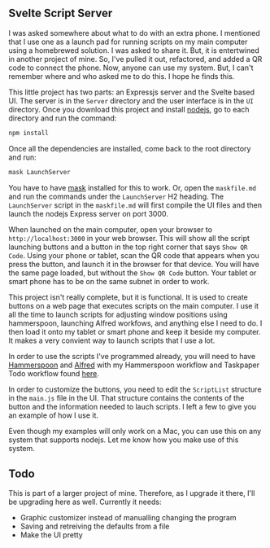 ## Svelte Script Server

I was asked somewhere about what to do with an extra phone. I mentioned that I use 
one as a launch pad for running scripts on my main computer using a homebrewed solution. 
I was asked to share it. But, it is entertwined in another project of mine. So, I've 
pulled it out, refactored, and added a QR code to connect the phone. Now, anyone can 
use my system. But, I can't remember where and who asked me to do this. I hope he finds 
this.

This little project has two parts: an Expressjs server and the Svelte based 
UI. The server is in the `Server` directory and the user interface is in the 
`UI` directory. Once you download this project and install [nodejs](https://nodejs.org/en/), go to each directory and 
run the command:

```sh
npm install
```

Once all the dependencies are installed, come back to the root directory and 
run:

```sh
mask LaunchServer
```

You have to have [mask](https://github.com/jakedeichert/mask) installed for this to work. Or, open the `maskfile.md` 
and run the commands under the `LaunchServer` H2 heading. The `LaunchServer` script in the 
`maskfile.md` will first compile the UI files and then launch the nodejs Express server on 
port 3000.

When launched on the main computer, open your browser to `http://localhost:3000` in 
your web browser. This will show all the script launching buttons and a button in the top right 
corner that says `Show QR Code`. Using your phone or tablet, scan the QR code that 
appears when you press the button, and launch it in the browser for that device. You 
will have the same page loaded, 
but without the `Show QR Code` button. Your tablet or smart phone has to be 
on the same subnet in order to work.

This project isn't really complete, but it is functional. It is used to 
create buttons on a web page that executes scripts on the main computer. I 
use it all the time to launch scripts for adjusting window positions using 
hammerspoon, launching Alfred workfows, and anything else I need to do. I 
then load it onto my tablet or smart phone and keep it beside my computer. 
It makes a very convient way to launch scripts that I use a lot.

In order to use the scripts I've programmed already, you will need to have [Hammerspoon](https://www.hammerspoon.org/) 
and [Alfred](https://www.alfredapp.com/) with my Hammerspoon workflow and Taskpaper Todo 
workflow found [here](https://github.com/raguay/MyAlfred).

In order to customize the buttons, you need to edit the `ScriptList` structure 
in the `main.js` file in the UI. That structure contains the contents of the 
button and the information needed to lauch scripts. I left a few to give you 
an example of how I use it.

Even though my examples will only work on a Mac, you can use this on any system 
that supports nodejs. Let me know how you make use of this system.

## Todo

This is part of a larger project of mine. Therefore, as I upgrade it there, 
I'll be upgrading here as well. Currently it needs:

- Graphic customizer instead of manualling changing the program
- Saving and retreiving the defaults from a file
- Make the UI pretty
